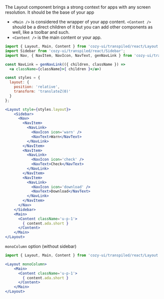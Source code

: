 The Layout component brings a strong context for apps with any screen resolution. It should be the base of your app

* `<Main />` is considered the wrapper of your app content. `<Content />` should be a direct children of it but you can add other components as well, like a toolbar and such.
* `<Content />` is the main content or your app.

```jsx
import { Layout, Main, Content } from 'cozy-ui/transpiled/react/Layout';
import Sidebar from 'cozy-ui/transpiled/react/Sidebar';
import Nav, { NavItem, NavIcon, NavText, genNavLink } from 'cozy-ui/transpiled/react/Nav';

const NavLink = genNavLink(({ children, className }) =>
  <a className={className}>{ children }</a>)

const styles = {
  layout: {
    position: 'relative',
    transform: 'translateZ(0)'
  }
};

<Layout style={styles.layout}>
    <Sidebar>
      <Nav>
        <NavItem>
          <NavLink>
            <NavIcon icon='warn' />
            <NavText>Warn</NavText>
          </NavLink>
        </NavItem>
        <NavItem>
          <NavLink>
            <NavIcon icon='check' />
            <NavText>Check</NavText>
          </NavLink>
        </NavItem>
        <NavItem>
          <NavLink>
            <NavIcon icon='download' />
            <NavText>Download</NavText>
          </NavLink>
        </NavItem>
      </Nav>
    </Sidebar>
    <Main>
      <Content className='u-p-1'>
        { content.ada.short }
      </Content>
    </Main>
</Layout>
```

`monoColumn` option (without sidebar)

```jsx
import { Layout, Main, Content } from 'cozy-ui/transpiled/react/Layout';

<Layout monoColumn>
    <Main>
      <Content className='u-p-1'>
        { content.ada.short }
      </Content>
    </Main>
</Layout>
```
